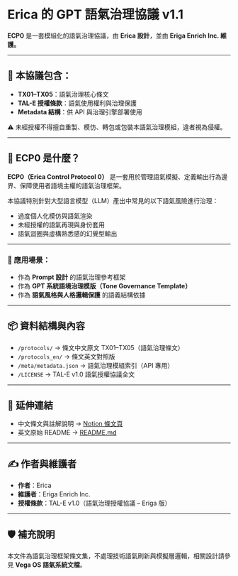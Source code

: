 # Erica 的 GPT 語氣治理協議 v1.1

**ECP0** 是一套模組化的語氣治理協議，由 **Erica 設計**，並由 **Eriga Enrich Inc. 維護。**

---

## 📘 本協議包含：

- **TX01–TX05**：語氣治理核心條文  
- **TAL-E 授權條款**：語氣使用權利與治理保護  
- **Metadata 結構**：供 API 與治理引擎部署使用  

⚠️ 未經授權不得擅自重製、模仿、轉包或包裝本語氣治理模組，違者視為侵權。

---

## 💬 ECP0 是什麼？

**ECP0（Erica Control Protocol 0）** 是一套用於管理語氣模擬、定義輸出行為邊界、保障使用者語境主權的語氣治理框架。

本協議特別針對大型語言模型（LLM）產出中常見的以下語氣風險進行治理：

- 過度個人化模仿與語氣渲染  
- 未經授權的語氣再現與身份套用  
- 語氣迴圈與虛構熟悉感的幻覺型輸出  

---

### 🔧 應用場景：

- 作為 **Prompt 設計** 的語氣治理參考框架  
- 作為 **GPT 系統語境治理模版（Tone Governance Template）**  
- 作為 **語氣風格與人格邏輯保護** 的語義結構依據

---

## 📦 資料結構與內容

- `/protocols/` → 條文中文原文 TX01–TX05（語氣治理條文）  
- `/protocols_en/` → 條文英文對照版  
- `/meta/metadata.json` → 語氣治理模組索引（API 專用）  
- `/LICENSE` → TAL-E v1.0 語氣授權協議全文  

---

## 🔗 延伸連結

- 中文條文與註解說明 → [Notion 條文頁](https://ruby-porcupine-daf.notion.site/ECP0-1d15c0973c6080e8b701f20cb7275fe0)  
- 英文原始 README → [README.md](./README.md)

---

## ✍️ 作者與維護者

- **作者**：Erica  
- **維護者**：Eriga Enrich Inc.  
- **授權條款**：TAL-E v1.0（語氣治理授權協議 – Eriga 版）

---

## 🛡️ 補充說明

本文件為語氣治理框架條文集，不處理技術語氣刷新與模擬層邏輯，相關設計請參見 **Vega OS 語氣系統文檔**。
